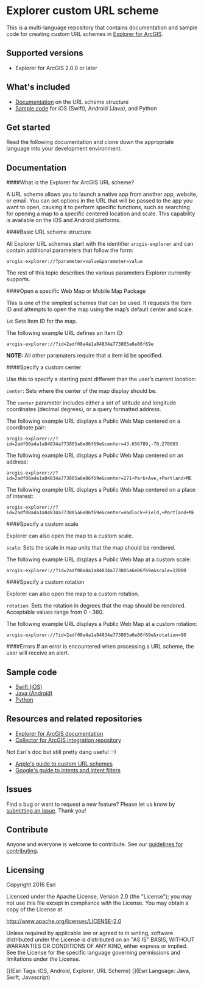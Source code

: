 # Explorer custom URL scheme

This is a multi-language repository that contains documentation and sample code for creating custom URL schemes in [Explorer for ArcGIS](http://doc.arcgis.com/en/Explorer/).

## Supported versions

* Explorer for ArcGIS 2.0.0 or later

## What's included

* [Documentation](#documentation) on the URL scheme structure
* [Sample code](#sample) for iOS (Swift), Android (Java), and Python

## Get started

Read the following documentation and clone down the appropriate language into your development environment.
<a name="documentation"></a>

## Documentation

####What is the Explorer for ArcGIS URL scheme?

A URL scheme allows you to launch a native app from another app, website, or email. You can set options in the URL that will be passed to the app you want to open, causing it to perform specific functions, such as searching for opening a map to a specific centered location and scale. This capability is available on the iOS and Android platforms.

####Basic URL scheme structure

All Explorer URL schemes start with the identifier `arcgis-explorer` and can contain additional parameters that follow the form:

`
arcgis-explorer://?parameter=value&parameter=value
`

The rest of this topic describes the various parameters Explorer currently supports.

####Open a specific Web Map or Mobile Map Package

This is one of the simplest schemes that can be used. It requests the Item ID and attempts to open the map using the map’s default center and scale.

`id`: Sets Item ID for the map.

The following example URL defines an Item ID:

```
arcgis-explorer://?id=2adf08a4a1a84834a773805a6e86f69e
```

**NOTE:** All other paramaters require that a item id be specified.

####Specify a custom center

Use this to specify a starting point different than the user’s current location:

`center`: Sets where the center of the map display should be.

The `center` parameter includes either a set of latitude and longitude coordinates (decimal degrees), or a query formatted address.

The following example URL displays a Public Web Map centered on a coordinate pair:

```
arcgis-explorer://?id=2adf08a4a1a84834a773805a6e86f69e&center=43.656789,-70.278083
```

The following example URL displays a Public Web Map centered on an address:

```
arcgis-explorer://?id=2adf08a4a1a84834a773805a6e86f69e&center=271+Park+Ave,+Portland+ME
```

The following example URL displays a Public Web Map centered on a place of interest:

```
arcgis-explorer://?id=2adf08a4a1a84834a773805a6e86f69e&center=Hadlock+Field,+Portland+ME
```

####Specify a custom scale

Explorer can also open the map to a custom scale. 

`scale`: Sets the scale in map units that the map should be rendered. 

The following example URL displays a Public Web Map at a custom scale:

```
arcgis-explorer://?id=2adf08a4a1a84834a773805a6e86f69e&scale=12000
```

####Specify a custom rotation

Explorer can also open the map to a custom rotation. 

`rotation`: Sets the rotation in degrees that the map should be rendered. Acceptable values range from 0 - 360.

The following example URL displays a Public Web Map at a custom rotation:

```
arcgis-explorer://?id=2adf08a4a1a84834a773805a6e86f69e&rotation=90
```


####Errors
If an error is encountered when processing a URL scheme, the user will receive an alert.
<a name="sample"></a>

## Sample code

* [Swift (iOS)](https://github.com/Esri/explorer-integration/tree/master/src/Swift)
* [Java (Android)](https://github.com/Esri/explorer-integration/tree/master/src/Android)
* [Python](https://github.com/Esri/explorer-integration/tree/master/src/Python)

## Resources and related repositories

* [Explorer for ArcGIS documentation](http://doc.arcgis.com/en/explorer/)
* [Collector for ArcGIS integration repository](http://developers.arcgis.com)

Not Esri's doc but still pretty dang useful :-)

* [Apple's guide to custom URL schemes](https://developer.apple.com/library/ios/featuredarticles/iPhoneURLScheme_Reference/Introduction/Introduction.html#//apple_ref/doc/uid/TP40007899)
* [Google's guide to intents and intent filters](https://developer.android.com/guide/components/intents-filters.html)

## Issues

Find a bug or want to request a new feature? Please let us know by [submitting an issue](https://github.com/Esri/explorer-integration/issues/new). Thank you!

## Contribute

Anyone and everyone is welcome to contribute. See our [guidelines for contributing](https://github.com/esri/contributing).

## Licensing
Copyright 2016 Esri

Licensed under the Apache License, Version 2.0 (the "License");
you may not use this file except in compliance with the License.
You may obtain a copy of the License at

   http://www.apache.org/licenses/LICENSE-2.0

Unless required by applicable law or agreed to in writing, software
distributed under the License is distributed on an "AS IS" BASIS,
WITHOUT WARRANTIES OR CONDITIONS OF ANY KIND, either express or implied.
See the License for the specific language governing permissions and
limitations under the License.

[](Esri Tags: iOS, Android, Explorer, URL Scheme)
[](Esri Language: Java, Swift, Javascript)
